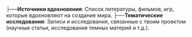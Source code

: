 ├──**Источники вдохновения**: Список литературы, фильмов, игр, которые вдохновляют на создание мира.
├──**Тематические исследования**: Записи и исследования, связанные с твоим проектом (научные статьи, исследования темных материй и т.д.).